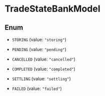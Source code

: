 

# TradeStateBankModel

## Enum


* `STORING` (value: `"storing"`)

* `PENDING` (value: `"pending"`)

* `CANCELLED` (value: `"cancelled"`)

* `COMPLETED` (value: `"completed"`)

* `SETTLING` (value: `"settling"`)

* `FAILED` (value: `"failed"`)



